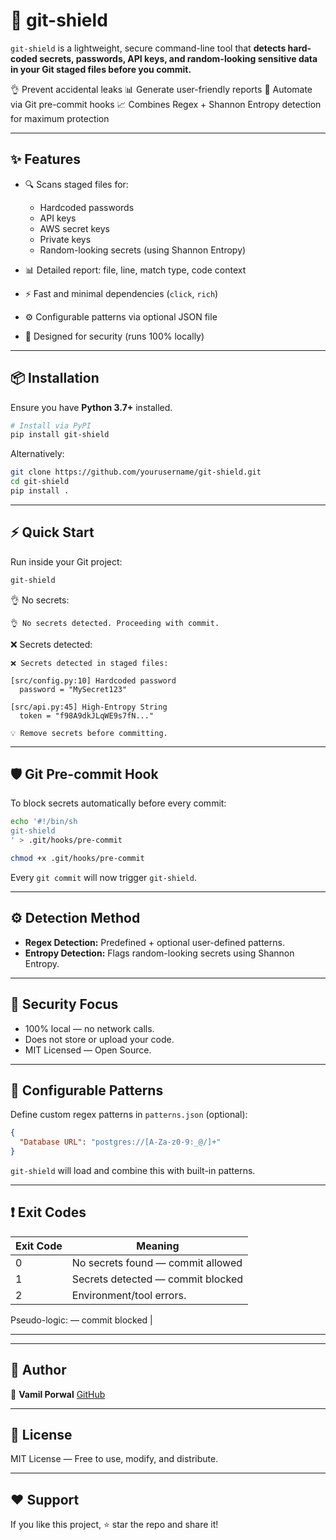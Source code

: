 # 🚀 git-shield

`git-shield` is a lightweight, secure command-line tool that **detects hard-coded secrets, passwords, API keys, and random-looking sensitive data in your Git staged files before you commit.**

👌 Prevent accidental leaks
📊 Generate user-friendly reports
💪 Automate via Git pre-commit hooks
📈 Combines Regex + Shannon Entropy detection for maximum protection

---

## ✨ Features

- 🔍 Scans staged files for:

  - Hardcoded passwords
  - API keys
  - AWS secret keys
  - Private keys
  - Random-looking secrets (using Shannon Entropy)

- 📊 Detailed report: file, line, match type, code context
- ⚡ Fast and minimal dependencies (`click`, `rich`)
- ⚙️ Configurable patterns via optional JSON file
- 🔐 Designed for security (runs 100% locally)

---

## 📦 Installation

Ensure you have **Python 3.7+** installed.

```bash
# Install via PyPI
pip install git-shield
```

Alternatively:

```bash
git clone https://github.com/yourusername/git-shield.git
cd git-shield
pip install .
```

---

## ⚡ Quick Start

Run inside your Git project:

```bash
git-shield
```

👌 No secrets:

```
👌 No secrets detected. Proceeding with commit.
```

❌ Secrets detected:

```
❌ Secrets detected in staged files:

[src/config.py:10] Hardcoded password
  password = "MySecret123"

[src/api.py:45] High-Entropy String
  token = "f98A9dkJLqWE9s7fN..."

💡 Remove secrets before committing.
```

---

## 🛡 Git Pre-commit Hook

To block secrets automatically before every commit:

```bash
echo '#!/bin/sh
git-shield
' > .git/hooks/pre-commit

chmod +x .git/hooks/pre-commit
```

Every `git commit` will now trigger `git-shield`.

---

## ⚙️ Detection Method

- **Regex Detection:** Predefined + optional user-defined patterns.
- **Entropy Detection:** Flags random-looking secrets using Shannon Entropy.

---

## 🔐 Security Focus

- 100% local — no network calls.
- Does not store or upload your code.
- MIT Licensed — Open Source.

---

## 📖 Configurable Patterns

Define custom regex patterns in `patterns.json` (optional):

```json
{
  "Database URL": "postgres://[A-Za-z0-9:_@/]+"
}
```

`git-shield` will load and combine this with built-in patterns.

---

## ❗ Exit Codes

| Exit Code | Meaning                           |
| --------- | --------------------------------- |
| 0         | No secrets found — commit allowed |
| 1         | Secrets detected — commit blocked |
| 2         | Environment/tool errors.          |

Pseudo-logic: — commit blocked |

---

---

## 🤝 Author

👤 **Vamil Porwal**
[GitHub](https://github.com/VamilP)

---

## 📝 License

MIT License — Free to use, modify, and distribute.

---

## ❤️ Support

If you like this project, ⭐ star the repo and share it!
